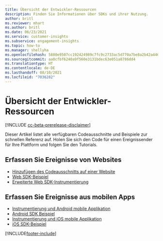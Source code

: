 ```yaml
---
title: Übersicht der Entwickler-Ressourcen
description: Finden Sie Informationen über SDKs und ihrer Nutzung.
author: britl
ms.reviewer: mhart
ms.author: britl
ms.date: 06/23/2021
ms.service: customer-insights
ms.subservice: engagement-insights
ms.topic: how-to
ms.manager: shellyha
ms.openlocfilehash: 5880e9507cc192424989c7fc9c2733ac5d770a7be8a2b42a446ffd8681fa7612
ms.sourcegitcommit: aa0cfbf6240a9f560e3131bdec63e051a8786dd4
ms.translationtype: HT
ms.contentlocale: de-DE
ms.lasthandoff: 08/10/2021
ms.locfileid: "7036282"
---
```

# <a name="developer-resources-overview"></a>Übersicht der Entwickler-Ressourcen

[!INCLUDE [cc-beta-prerelease-disclaimer](includes/cc-beta-prerelease-disclaimer.md)]

Dieser Artikel listet alle verfügbaren Codeausschnitte und Beispiele zur schnellen Referenz auf. Holen Sie sich den Code für einen Ereignissender für Ihre Plattform und folgen Sie den Tutorials. 

## <a name="capture-events-from-websites"></a>Erfassen Sie Ereignisse von Websites

- [Hinzufügen des Codeausschnitts auf einer Website](instrument-website.md)
- [Web SDK-Beispiel](websdk-sample.md)
- [Erweiterte Web SDK-Instrumentierung](advanced-SDK-implementation.md)

## <a name="capture-events-from-mobile-apps"></a>Erfassen Sie Ereignisse aus mobilen Apps

- [Instrumentierung und Android mobile Applikation](get-started-android.md)
- [Android SDK Beispiel](androidsdk-sample.md)
- [Instrumentierung und iOS mobile Applikation](get-started-ios.md)
- [iOS SDK-Beispiel](iossdk-sample.md)

[!INCLUDE[footer-include](../includes/footer-banner.md)]